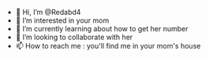 - 👋 Hi, I’m @Redabd4
- 👀 I’m interested in your mom
- 🌱 I’m currently learning about how to get her number
- 💞️ I’m looking to collaborate with her
- 📫 How to reach me : you'll find me in your mom's house

<!---
Redabd4/Redabd4 is a ✨ special ✨ repository because its `README.md` (this file) appears on your GitHub profile and in your mome room .
You can click the Preview link to take a look at your changes.
--->
